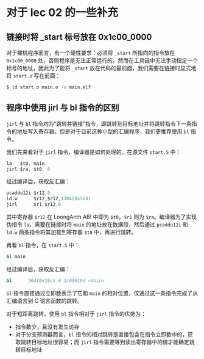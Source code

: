 # 对于 lec 02 的一些补充

## 链接时将 _start 标号放在 0x1c00_0000

对于裸机程序而言，有一个硬性要求：必须将 `_start` 所指向的指令放在 `0x1c00_0000` 处，否则程序是无法正常运行的。然而在工具链中无法手动指定一个标号的地址，因此为了能将 `_start` 放在代码的最前面，我们需要在链接时显式地将 `start.o` 写在前面：

```sh
$ ld start.o main.o -o main.elf
```

## 程序中使用 jirl 与 bl 指令的区别

`jirl` 与 `bl` 指令均为“跳转并链接”指令，即跳转到目标地址并将跳转指令下一条指令的地址写入寄存器。但是对于目前这种小型的汇编程序，我们更推荐使用 `bl` 指令。

我们先来看对于 `jirl` 指令，编译器是如何处理的。在源文件 `start.S` 中：

```s
la   $t0, main
jirl $ra, $t0, 0
```

经过编译后，获取反汇编：

```s
pcaddu12i $r12,0
ld.w      $r12,$r12,1384(0x568)
jirl      $r1,$r12,0
```

其中寄存器 `$r12` 在 LoongArch ABI 中即为 `$t0`，`$r1` 则为 `$ra`。编译器为了实现伪指令 `la`，需要在链接时将 `main` 的地址放在数据段，然后通过 `pcaddu12i` 和 `ld.w` 两条指令将其加载到寄存器 `$t0` 中，再进行跳转。

再看 `bl` 指令，在 `start.S` 中：

```s
bl main
```

经过编译后，获取反汇编：

```s
bl      364(0x16c) # 1c000194 <main>
```

`bl` 指令直接通过立即数表示了它和 `main` 的相对位置，仅通过这一条指令完成了从汇编语言到 C 语言函数的跳转。

对于短距离跳转，使用 `bl` 指令相对于 `jirl` 指令的优势为：
+ 指令数少，且没有发生访存
+ 对于分支预测器而言，`bl` 指令的相对跳转是直接包含在指令立即数中的，获取跳转目标地址很容易；而 `jirl` 指令需要等到读出寄存器中的值才能确定跳转目标地址

